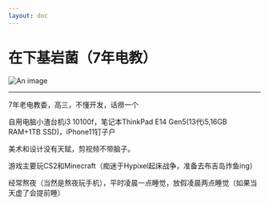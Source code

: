 ```yaml
---
layout: doc
---
```

# 在下基岩菌（7年电教）
![An image](http://q1.qlogo.cn/g?b=qq&nk=1852492513&s=160)
_________________

7年老电教委，高三，不懂开发，话痨一个

自用电脑小渣台机i3 10100f，笔记本ThinkPad E14 Gen5(13代i5,16GB RAM+1TB SSD)，iPhone11钉子户

美术和设计没有天赋，剪视频不带脑子。

游戏主要玩CS2和Minecraft（痴迷于Hypixel起床战争，准备去布吉岛炸鱼ing）

经常熬夜（当然是熬夜玩手机），平时凌晨一点睡觉，放假凌晨两点睡觉（如果当天虚了会提前睡）
